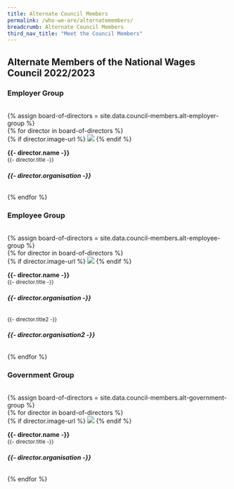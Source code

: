```yaml
---
title: Alternate Council Members
permalink: /who-we-are/alternatemembers/
breadcrumb: Alternate Council Members
third_nav_title: "Meet the Council Members"
---
```


## **Alternate Members of the National Wages Council 2022/2023**

### **Employer Group**
<br>
{% assign board-of-directors = site.data.council-members.alt-employer-group %}
<div class="row is-multiline padding--bottom--lg" id="board-of-directors">
  {% for director in board-of-directors %}
    <div class="col is-half person-info-card padding--right">
      <div class="row margin--bottom--xs margin--right">
        <div class="col is-one-third image-col">
          {% if director.image-url %}
            <img class="margin--right--none" src="{{- site.baseurl -}}{{- director.image-url -}}">
          {% endif %}
        </div>
        <div class="col padding--top padding--bottom bg-table-grey">
          <p class="is-marginless padding--top--sm">
            <b>{{- director.name -}}</b><br>
            <small class="is-uppercase" style="font-size: 0.75rem">{{- director.title -}}</small><br>
          </p>
          <h6 class="is-marginless margin--top--xs"><b>{{- director.organisation -}}</b></h6>
        </div>
      </div>
    </div>
  {% endfor %}
</div>

### **Employee Group**
<br>
{% assign board-of-directors = site.data.council-members.alt-employee-group %}
<div class="row is-multiline padding--bottom--lg" id="board-of-directors">
  {% for director in board-of-directors %}
    <div class="col is-half person-info-card padding--right">
      <div class="row margin--bottom--xs margin--right">
        <div class="col is-one-third image-col">
          {% if director.image-url %}
            <img class="margin--right--none" src="{{- site.baseurl -}}{{- director.image-url -}}">
          {% endif %}
        </div>
        <div class="col padding--top padding--bottom bg-table-grey">
          <p class="is-marginless padding--top--sm">
            <b>{{- director.name -}}</b><br>
            <small class="is-uppercase" style="font-size: 0.75rem">{{- director.title -}}</small><br>
          </p>
          <h6 class="is-marginless margin--top--xs"><b>{{- director.organisation -}}</b></h6>
            <small class="is-uppercase" style="font-size: 0.75rem">{{- director.title2 -}}</small><br>
          <h6 class="is-marginless margin--top--xs"><b>{{- director.organisation2 -}}</b></h6>
        </div>
      </div>
    </div>
  {% endfor %}
</div>

### **Government Group**
<br>
{% assign board-of-directors = site.data.council-members.alt-government-group %}
<div class="row is-multiline padding--bottom--lg" id="board-of-directors">
  {% for director in board-of-directors %}
    <div class="col is-half person-info-card padding--right">
      <div class="row margin--bottom--xs margin--right">
        <div class="col is-one-third image-col">
          {% if director.image-url %}
            <img class="margin--right--none" src="{{- site.baseurl -}}{{- director.image-url -}}">
          {% endif %}
        </div>
        <div class="col padding--top padding--bottom bg-table-grey">
          <p class="is-marginless padding--top--sm">
            <b>{{- director.name -}}</b><br>
            <small class="is-uppercase" style="font-size: 0.75rem">{{- director.title -}}</small><br>
          </p>
          <h6 class="is-marginless margin--top--xs"><b>{{- director.organisation -}}</b></h6>
        </div>
      </div>
    </div>
  {% endfor %}
</div>
